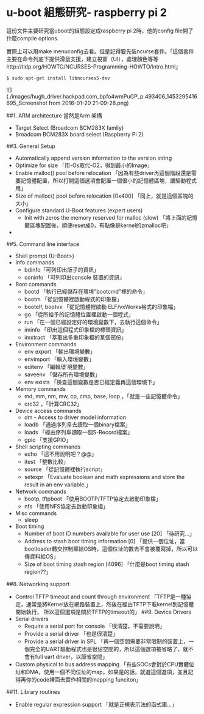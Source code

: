 # u-boot 組態研究- raspberry pi 2


這份文件主要研究當uboot的組態設定成raspberry pi 2時，他的config file開了什麼compile options.

實際上可以用make menuconfig去看。但是記得要先裝ncurse套件。「這個套件主要在命令列底下提供滑鼠支援，建立視窗（UI），處理顏色等等http://tldp.org/HOWTO/NCURSES-Programming-HOWTO/intro.html」


```sh
$ sudo apt-get install libncurses5-dev
```

![](./images/hugh_driver.hackpad.com_bpfo4wmPuGP_p.493406_1453295416695_Screenshot from 2016-01-20 21-09-28.png)



##1. ARM architecture
當然是Arm 架構 
- Target Select (Broadcom BCM283X family)
- Broadcom BCM283X board select (Raspberry Pi 2)

##3. General Setup
- Automatically append version information to the version string
- Optimize for size 「用-Os取代-O2，得到最小的Image」
- Enable malloc() pool before relocation 「因為有些driver再這個階段還是需要記憶體配置，所以打開這個選項會配置一個很小的記憶體區塊，讓驅動程式用」
- Size of malloc() pool before relocation [0x400] 「同上，就是這個區塊的大小」
- Configure standard U-Boot features (expert users)
    - Init with zeros the memory reserved for malloc (slow) 「將上面的記憶體區塊配置後，順便reset成0，有點像是kernel的zmalloc吧」
- 
##5. Command line interface
- Shell prompt (U-Boot>)
- Info commands
    - bdinfo「可列印出版子的資訊」
    - coninfo 「可列印出console 裝置的資訊」
- Boot commands
    - bootd 「執行已經儲存在環境"bootcmd"裡的命令」
    - bootm 「從記憶體裡啟動程式的印象檔」
    - bootelf, bootvx 「從記憶體裡啟動 ELF/vxWorks格式的印象檔」
    - go 「從所給予的記憶體位置裡啟動一個程式」
    - run 「在一個已經設定好的環境變數下，去執行這個命令」
    - iminfo 「印出這個程式印象檔的標頭資訊」
    - imxtract 「萃取出多重印象檔的某個部份」
- Environment commands
    - env export 「輸出環境變數」
    - envimport 「輸入環境變數」
    - editenv 「編輯環˙境變數」
    - saveenv 「儲存所有環境變數」
    - env exists 「檢查這個變數是否已經定義再這個環境下」
- Memory commands
    - md, mm, nm, mw, cp, cmp, base, loop ，「就是一些記憶體命令」
    - crc32 ，「計算CRC32」
- Device access commands
    - dm - Access to driver model information
    - loadb 「通過序列阜去讀取一個binary檔案」
    - loads 「經由序列阜讀取一個S-Record檔案」
    - gpio 「支援GPIO」
- Shell scripting commands
    - echo 「這不用說明吧？@@」
    - itest 「整數比較」
    - source 「從記憶體裡執行script」
    - setexpr 「Evaluate boolean and math expressions and store the result in an env variable.」
- Network commands
    - bootp, tftpboot 「使用BOOTP/TFTP協定去啟動印象檔」
    - nfs 「使用NFS協定去啟動印象檔」
- Misc commands
    - sleep
- Boot timing
    - Number of boot ID numbers available for user use [20] 「待研究...」
    - Address to stash boot timing information [0] 「提供一個位址，當bootloader轉交控制權給OS時，這個位址的數去不會被覆寫掉，所以可以傳資料給OS」
    - Size of boot timing stash region [4096]  「什麼是boot timing stash region??」

##8. Networking support
- Control TFTP timeout and count through environment
「TFTP是一種協定，通常是將Kernel放在網路裝置上，然後在經由TFTP下載kernel到記憶體開始執行，
所以這個選項是關於TFTP的timeout的」
##9. Device Drivers
- Serial drivers
    - Require a serial port for console 「很清楚，不需要說明」
    - Provide a serial driver 「也是很清楚」
    - Provide a serial driver in SPL 「再一個空間需要非常限制的裝置上，一個完全的UART驅動程式也是很佔空間的，所以這個選項被省略了，就不會有full uart driver，以節省空間」
- Custom physical to bus address mapping 「有些SOCs會對於CPU實體位址和DMA，使用一個不同位址的map，如果是的話，就選這個選項，並且記得再你的code裡面去實作相關的mapping funciton」

##11. Library routines
- Enable regular expression support 「就是正規表示法的函式庫...」
